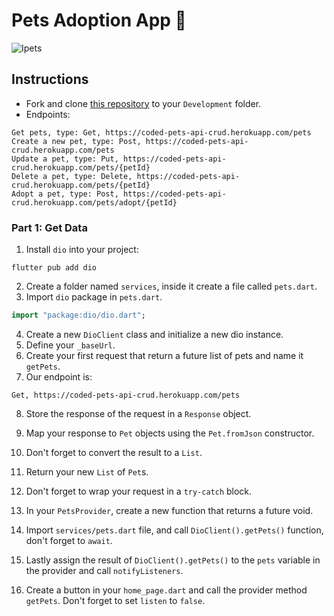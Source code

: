 # Pets Adoption App 🦄

![Ipets](https://user-images.githubusercontent.com/84308096/167295237-ac5ea80c-cb66-4975-9a93-c844dbfc6b37.png)

## Instructions

- Fork and clone [this repository](https://github.com/JoinCODED/Task-Flutter-Get-AdoptApp-Button) to your `Development` folder.
- Endpoints:

```
Get pets, type: Get, https://coded-pets-api-crud.herokuapp.com/pets
Create a new pet, type: Post, https://coded-pets-api-crud.herokuapp.com/pets
Update a pet, type: Put, https://coded-pets-api-crud.herokuapp.com/pets/{petId}
Delete a pet, type: Delete, https://coded-pets-api-crud.herokuapp.com/pets/{petId}
Adopt a pet, type: Post, https://coded-pets-api-crud.herokuapp.com/pets/adopt/{petId}
```

### Part 1: Get Data

1. Install `dio` into your project:

```shell
flutter pub add dio
```

2. Create a folder named `services`, inside it create a file called `pets.dart`.
3. Import `dio` package in `pets.dart`.

```dart
import "package:dio/dio.dart";
```

4. Create a new `DioClient` class and initialize a new dio instance.
5. Define your `_baseUrl`.
6. Create your first request that return a future list of pets and name it `getPets`.
7. Our endpoint is:

```
Get, https://coded-pets-api-crud.herokuapp.com/pets
```

8. Store the response of the request in a `Response` object.
9. Map your response to `Pet` objects using the `Pet.fromJson` constructor.
10. Don't forget to convert the result to a `List`.
11. Return your new `List` of `Pet`s.
12. Don't forget to wrap your request in a `try-catch` block.

13. In your `PetsProvider`, create a new function that returns a future void.
14. Import `services/pets.dart` file, and call `DioClient().getPets()` function, don't forget to `await`.
15. Lastly assign the result of `DioClient().getPets()` to the `pets` variable in the provider and call `notifyListeners`.

16. Create a button in your `home_page.dart` and call the provider method `getPets`. Don't forget to set `listen` to `false`.
